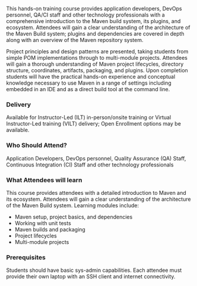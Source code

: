 <!-- Maven -->

This hands-on training course provides application developers, DevOps personnel, QA/CI staff and other technology professionals with a comprehensive introduction to the Maven build system, its plugins, and ecosystem. Attendees will gain a clear understanding of the architecture of the Maven Build system; plugins and dependencies are covered in depth along with an overview of the Maven repository system.

Project principles and design patterns are presented, taking students from simple POM implementations through to multi-module projects. Attendees will gain a thorough understanding of Maven project lifecycles, directory structure, coordinates, artifacts, packaging, and plugins. Upon completion students will have the practical hands-on experience and conceptual knowledge necessary to use Maven in a range of settings including embedded in an IDE and as a direct build tool at the command line.


### Delivery

Available for Instructor-Led (ILT) in-person/onsite training or Virtual Instructor-Led training (VILT) delivery; Open Enrollment options may be available.


### Who Should Attend?

Application Developers, DevOps personnel, Quality Assurance (QA) Staff, Continuous Integration (CI) Staff and other
technology professionals


### What Attendees will learn

This course provides attendees with a detailed introduction to Maven and its ecosystem. Attendees will gain a clear
understanding of the architecture of the Maven Build system. Learning modules include:

- Maven setup, project basics, and dependencies
- Working with unit tests
- Maven builds and packaging
- Project lifecycles
- Multi-module projects


### Prerequisites

Students should have basic sys-admin capabilities. Each attendee must provide their own laptop with an SSH client and internet connectivity.
